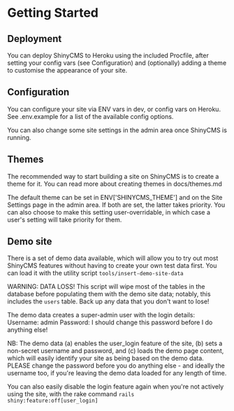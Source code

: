 # Getting Started

## Deployment

You can deploy ShinyCMS to Heroku using the included Procfile, after setting
your config vars (see Configuration) and (optionally) adding a theme to
customise the appearance of your site.


## Configuration

You can configure your site via ENV vars in dev, or config vars on Heroku. See
.env.example for a list of the available config options.

You can also change some site settings in the admin area once ShinyCMS is
running.


## Themes

The recommended way to start building a site on ShinyCMS is to create a theme
for it. You can read more about creating themes in docs/themes.md

The default theme can be set in ENV['SHINYCMS_THEME'] and on the Site Settings
page in the admin area. If both are set, the latter takes priority. You can also
choose to make this setting user-overridable, in which case a user's setting
will take priority for them.


## Demo site

There is a set of demo data available, which will allow you to try out most
ShinyCMS features without having to create your own test data first. You can
load it with the utility script `tools/insert-demo-site-data`

WARNING: DATA LOSS! This script will wipe most of the tables in the database
before populating them with the demo site data; notably, this includes the
`users` table. Back up any data that you don't want to lose!

The demo data creates a super-admin user with the login details:
Username: admin
Password: I should change this password before I do anything else!

NB: The demo data (a) enables the user_login feature of the site, (b) sets a
non-secret username and password, and (c) loads the demo page content, which
will easily identify your site as being based on the demo data. PLEASE change
the password before you do anything else - and ideally the username too, if
you're leaving the demo data loaded for any length of time.

You can also easily disable the login feature again when you're not actively
using the site, with the rake command `rails shiny:feature:off[user_login]`
